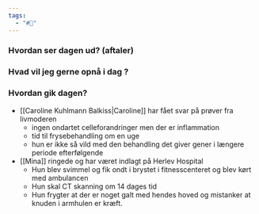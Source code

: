```yaml
---
tags:
  - "#📅"
---
```

### Hvordan ser dagen ud? (aftaler)


### Hvad vil jeg gerne opnå i dag ?


### Hvordan gik dagen?
* [[Caroline Kuhlmann Balkiss|Caroline]] har fået svar på prøver fra livmoderen
	* ingen ondartet celleforandringer men der er inflammation
	* tid til frysebehandling om en uge
	* hun er ikke så vild med den behandling det giver gener i længere periode efterfølgende
* [[Mina]] ringede og har været indlagt på Herlev Hospital
	* Hun blev svimmel og fik ondt i brystet i fitnesscenteret og blev kørt med ambulancen
	* Hun skal CT skanning om 14 dages tid
	* Hun frygter at der er noget galt med hendes hoved og mistanker at knuden i armhulen er kræft.